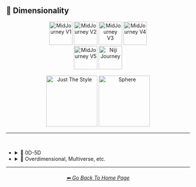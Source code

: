<h2>🌌 Dimensionality</h2>

<div align="center">

[<img src="F://GitHubRepo/MidJourney-Styles-and-Keywords-Reference/Images/Repo_Parts/Buttons/Version_Buttons/button_version_V1_inactive.webp?raw=true" alt="MidJourney V1" height="64" />](F://GitHubRepo/MidJourney-Styles-and-Keywords-Reference/Pages/MJ_V1/Style_Pages/Sphere/Dimensionality.md)
[<img src="F://GitHubRepo/MidJourney-Styles-and-Keywords-Reference/Images/Repo_Parts/Buttons/Version_Buttons/button_version_V2_inactive.webp?raw=true" alt="MidJourney V2" height="64" />](F://GitHubRepo/MidJourney-Styles-and-Keywords-Reference/Pages/MJ_V2/Style_Pages/Sphere/Dimensionality.md)
[<img src="F://GitHubRepo/MidJourney-Styles-and-Keywords-Reference/Images/Repo_Parts/Buttons/Version_Buttons/button_version_V3_active.webp?raw=true" alt="MidJourney V3" height="64" />](F://GitHubRepo/MidJourney-Styles-and-Keywords-Reference/Pages/MJ_V3/Style_Pages/Just_The_Style/Dimensionality.md)
[<img src="F://GitHubRepo/MidJourney-Styles-and-Keywords-Reference/Images/Repo_Parts/Buttons/Version_Buttons/button_version_V4_inactive.webp?raw=true" alt="MidJourney V4" height="64" />](F://GitHubRepo/MidJourney-Styles-and-Keywords-Reference/Pages/MJ_V4/Style_Pages/Just_The_Style/Dimensionality.md)
<br>
[<img src="F://GitHubRepo/MidJourney-Styles-and-Keywords-Reference/Images/Repo_Parts/Buttons/Version_Buttons/button_version_V5_Alpha_inactive_half.webp?raw=true" alt="MidJourney V5" height="64" />](F://GitHubRepo/MidJourney-Styles-and-Keywords-Reference/Pages/MJ_V5/Style_Pages/Just_The_Style/Dimensionality.md)
[<img src="F://GitHubRepo/MidJourney-Styles-and-Keywords-Reference/Images/Repo_Parts/Buttons/Version_Buttons/button_version_niji_inactive_half.webp?raw=true" alt="Niji Journey" height="64" />](F://GitHubRepo/MidJourney-Styles-and-Keywords-Reference/Pages/Niji_Journey/Niji_V4/Style_Pages/Dimensionality.md)

[<img src="F://GitHubRepo/MidJourney-Styles-and-Keywords-Reference/Images/Repo_Parts/Buttons/Image_Type_Buttons/button_just_the_style_active.webp?raw=true" alt="Just The Style" width="140.5" />](F://GitHubRepo/MidJourney-Styles-and-Keywords-Reference/Pages/MJ_V3/Style_Pages/Just_The_Style/Dimensionality.md)
[<img src="F://GitHubRepo/MidJourney-Styles-and-Keywords-Reference/Images/Repo_Parts/Buttons/Image_Type_Buttons/button_sphere_inactive.webp?raw=true" alt="Sphere" width="140.5" />](F://GitHubRepo/MidJourney-Styles-and-Keywords-Reference/Pages/MJ_V3/Style_Pages/Sphere/Dimensionality.md)

</div>

<hr>
<br>


- <details><summary>🌌 0D-5D</summary><p><div align="center">

	| 0-Dimensional | 0-D |
	| :-: | :-: |
	| <img src="F://GitHubRepo/MidJourney-Styles-and-Keywords-Reference/Images/MJ_V3/MidJourney_Styles/Wave_10/0-Dimensional.webp?raw=true" width="256" /> | <img src="F://GitHubRepo/MidJourney-Styles-and-Keywords-Reference/Images/MJ_V3/MidJourney_Styles/Wave_10/0-D.webp?raw=true" width="256" /> |
	
	<br>
	
	| 1-Dimensional | 1-D |
	| :-: | :-: |
	| <img src="F://GitHubRepo/MidJourney-Styles-and-Keywords-Reference/Images/MJ_V3/MidJourney_Styles/Wave_10/1-Dimensional.webp?raw=true" width="256" /> | <img src="F://GitHubRepo/MidJourney-Styles-and-Keywords-Reference/Images/MJ_V3/MidJourney_Styles/Wave_10/1-D.webp?raw=true" width="256" /> |
	
	<br>

	| 2-Dimensional | 2D |
	| :-: | :-: |
	| <img src="F://GitHubRepo/MidJourney-Styles-and-Keywords-Reference/Images/MJ_V3/MidJourney_Styles/2-Dimensional.webp?raw=true" width="256" /> | <img src="F://GitHubRepo/MidJourney-Styles-and-Keywords-Reference/Images/MJ_V3/MidJourney_Styles/2D.webp?raw=true" width="256" /> | 
	
	<br>
	
	| 2.5-Dimensional | 2.5D |
	| :-: | :-: |
	| <img src="F://GitHubRepo/MidJourney-Styles-and-Keywords-Reference/Images/MJ_V3/MidJourney_Styles/2.5-Dimensional.webp?raw=true" width="256" /> | <img src="F://GitHubRepo/MidJourney-Styles-and-Keywords-Reference/Images/MJ_V3/MidJourney_Styles/2.5D.webp?raw=true" width="256" /> |
	
	<br>
	
	| 3-Dimensional | 3D |
	| :-: | :-: |
	| <img src="F://GitHubRepo/MidJourney-Styles-and-Keywords-Reference/Images/MJ_V3/MidJourney_Styles/3-Dimensional.webp?raw=true" width="256" /> | <img src="F://GitHubRepo/MidJourney-Styles-and-Keywords-Reference/Images/MJ_V3/MidJourney_Styles/3D.webp?raw=true" width="256" /> | 
	
	<br>
	
	| 4-Dimensional | 4D |
	| :-: | :-: |
	| <img src="F://GitHubRepo/MidJourney-Styles-and-Keywords-Reference/Images/MJ_V3/MidJourney_Styles/4-Dimensional.webp?raw=true" width="256" /> | <img src="F://GitHubRepo/MidJourney-Styles-and-Keywords-Reference/Images/MJ_V3/MidJourney_Styles/4D.webp?raw=true" width="256" /> | 
	
	<br>

	| 5-Dimensional | 5D |
	| :-: | :-: |
	| <img src="F://GitHubRepo/MidJourney-Styles-and-Keywords-Reference/Images/MJ_V3/MidJourney_Styles/5-Dimensional.webp?raw=true" width="256" /> | <img src="F://GitHubRepo/MidJourney-Styles-and-Keywords-Reference/Images/MJ_V3/MidJourney_Styles/5D.webp?raw=true" width="256" /> | 

	</div></p></details>


- <details><summary>🌌 Overdimensional, Multiverse, etc.</summary><p><div align="center">

	| Dimensionality |
	| :-: |
	| <img src="F://GitHubRepo/MidJourney-Styles-and-Keywords-Reference/Images/MJ_V3/MidJourney_Styles/Wave_13/Dimensionality.webp?raw=true" width="256" /> |
	
	<br>

	| Overdimensional | Underdimensional | Hyperdimensional |
	| :-: | :-: | :-: |
	| <img src="F://GitHubRepo/MidJourney-Styles-and-Keywords-Reference/Images/MJ_V3/MidJourney_Styles/Overdimensional.webp?raw=true" width="256" /> | <img src="F://GitHubRepo/MidJourney-Styles-and-Keywords-Reference/Images/MJ_V3/MidJourney_Styles/Underdimensional.webp?raw=true" width="256" /> | <img src="F://GitHubRepo/MidJourney-Styles-and-Keywords-Reference/Images/MJ_V3/MidJourney_Styles/Hyperdimensional.webp?raw=true" width="256" /> | 
	
	<br>
	
	| Subdimensional | Everdimensional | Omnidimensional |
	| :-: | :-: | :-: |
	| <img src="F://GitHubRepo/MidJourney-Styles-and-Keywords-Reference/Images/MJ_V3/MidJourney_Styles/Subdimensional.webp?raw=true" width="256" /> | <img src="F://GitHubRepo/MidJourney-Styles-and-Keywords-Reference/Images/MJ_V3/MidJourney_Styles/Everdimensional.webp?raw=true" width="256" /> | <img src="F://GitHubRepo/MidJourney-Styles-and-Keywords-Reference/Images/MJ_V3/MidJourney_Styles/Omnidimensional.webp?raw=true" width="256" /> |
	
	<br>
	
	| Extradimensional | Beyond-Dimensional | Excessively-Dimensional |
	| :-: | :-: | :-: |
	| <img src="F://GitHubRepo/MidJourney-Styles-and-Keywords-Reference/Images/MJ_V3/MidJourney_Styles/Extradimensional.webp?raw=true" width="256" /> | <img src="F://GitHubRepo/MidJourney-Styles-and-Keywords-Reference/Images/MJ_V3/MidJourney_Styles/Beyond-Dimensional.webp?raw=true" width="256" /> | <img src="F://GitHubRepo/MidJourney-Styles-and-Keywords-Reference/Images/MJ_V3/MidJourney_Styles/Excessively-dimensional.webp?raw=true" width="256" /> | 
	
	<br>
	
	| Alldimensional | Multiverse |
	| :-: | :-: |
	| <img src="F://GitHubRepo/MidJourney-Styles-and-Keywords-Reference/Images/MJ_V3/MidJourney_Styles/Alldimensional.webp?raw=true" width="256" /> | <img src="F://GitHubRepo/MidJourney-Styles-and-Keywords-Reference/Images/MJ_V3/MidJourney_Styles/Multiverse.webp?raw=true" width="256" /> |

	<br>
	
	| Parallel-Universe | Perpendicular-Universe |
	| :-: | :-: |
	| <img src="F://GitHubRepo/MidJourney-Styles-and-Keywords-Reference/Images/MJ_V3/MidJourney_Styles/Wave_10/Parallel-Universe.webp?raw=true" width="256" /> | <img src="F://GitHubRepo/MidJourney-Styles-and-Keywords-Reference/Images/MJ_V3/MidJourney_Styles/Wave_10/Perpendicular-Universe.webp?raw=true" width="256" /> |

	</div></p></details>
	    
<hr><!--------------->
<div align="center">
<h6><a href="F://GitHubRepo/MidJourney-Styles-and-Keywords-Reference/README.md">⬅ Go Back To Home Page</a></h6>
</div>